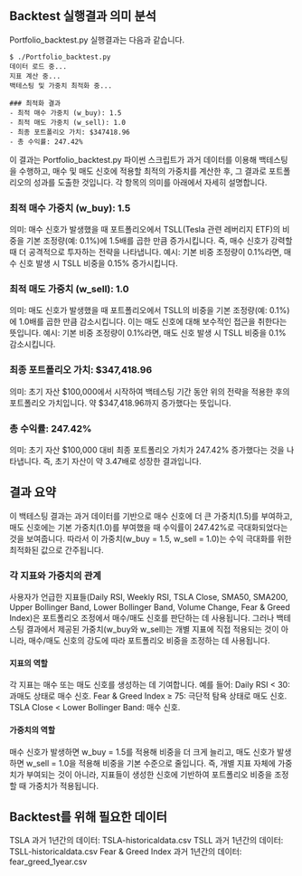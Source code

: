 ## Backtest 실행결과 의미 분석
Portfolio_backtest.py 실행결과는 다음과 같습니다.

```
$ ./Portfolio_backtest.py
데이터 로드 중...
지표 계산 중...
백테스팅 및 가중치 최적화 중...

### 최적화 결과
- 최적 매수 가중치 (w_buy): 1.5
- 최적 매도 가중치 (w_sell): 1.0
- 최종 포트폴리오 가치: $347418.96
- 총 수익률: 247.42%
```

이 결과는 Portfolio_backtest.py 파이썬 스크립트가 과거 데이터를 이용해 백테스팅을 수행하고, 매수 및 매도 신호에 적용할 최적의 가중치를 계산한 후, 그 결과로 포트폴리오의 성과를 도출한 것입니다. 각 항목의 의미를 아래에서 자세히 설명합니다.

### 최적 매수 가중치 (w_buy): 1.5
의미: 매수 신호가 발생했을 때 포트폴리오에서 TSLL(Tesla 관련 레버리지 ETF)의 비중을 기본 조정량(예: 0.1%)에 1.5배를 곱한 만큼 증가시킵니다. 즉, 매수 신호가 강력할 때 더 공격적으로 투자하는 전략을 나타냅니다.
예시: 기본 비중 조정량이 0.1%라면, 매수 신호 발생 시 TSLL 비중을 0.15% 증가시킵니다.

### 최적 매도 가중치 (w_sell): 1.0
의미: 매도 신호가 발생했을 때 포트폴리오에서 TSLL의 비중을 기본 조정량(예: 0.1%)에 1.0배를 곱한 만큼 감소시킵니다. 이는 매도 신호에 대해 보수적인 접근을 취한다는 뜻입니다.
예시: 기본 비중 조정량이 0.1%라면, 매도 신호 발생 시 TSLL 비중을 0.1% 감소시킵니다.

### 최종 포트폴리오 가치: $347,418.96
의미: 초기 자산 $100,000에서 시작하여 백테스팅 기간 동안 위의 전략을 적용한 후의 포트폴리오 가치입니다. 약 $347,418.96까지 증가했다는 뜻입니다.

### 총 수익률: 247.42%
의미: 초기 자산 $100,000 대비 최종 포트폴리오 가치가 247.42% 증가했다는 것을 나타냅니다. 즉, 초기 자산이 약 3.47배로 성장한 결과입니다.

## 결과 요약
이 백테스팅 결과는 과거 데이터를 기반으로 매수 신호에 더 큰 가중치(1.5)를 부여하고, 매도 신호에는 기본 가중치(1.0)를 부여했을 때 수익률이 247.42%로 극대화되었다는 것을 보여줍니다.
따라서 이 가중치(w_buy = 1.5, w_sell = 1.0)는 수익 극대화를 위한 최적화된 값으로 간주됩니다.

### 각 지표와 가중치의 관계
사용자가 언급한 지표들(Daily RSI, Weekly RSI, TSLA Close, SMA50, SMA200, Upper Bollinger Band, Lower Bollinger Band, Volume Change, Fear & Greed Index)은 포트폴리오 조정에서 매수/매도 신호를 판단하는 데 사용됩니다. 그러나 백테스팅 결과에서 제공된 가중치(w_buy와 w_sell)는 개별 지표에 직접 적용되는 것이 아니라, 매수/매도 신호의 강도에 따라 포트폴리오 비중을 조정하는 데 사용됩니다.

#### 지표의 역할
각 지표는 매수 또는 매도 신호를 생성하는 데 기여합니다. 예를 들어:
Daily RSI < 30: 과매도 상태로 매수 신호.
Fear & Greed Index ≥ 75: 극단적 탐욕 상태로 매도 신호.
TSLA Close < Lower Bollinger Band: 매수 신호.

#### 가중치의 역할
매수 신호가 발생하면 w_buy = 1.5를 적용해 비중을 더 크게 늘리고, 매도 신호가 발생하면 w_sell = 1.0을 적용해 비중을 기본 수준으로 줄입니다.
즉, 개별 지표 자체에 가중치가 부여되는 것이 아니라, 지표들이 생성한 신호에 기반하여 포트폴리오 비중을 조정할 때 가중치가 적용됩니다.

## Backtest를 위해 필요한 데이터
TSLA 과거 1년간의 데이터: TSLA-historicaldata.csv
TSLL 과거 1년간의 데이터: TSLL-historicaldata.csv
Fear & Greed Index 과거 1년간의 데이터: fear_greed_1year.csv
